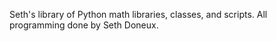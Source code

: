 Seth's library of Python math libraries, classes, and scripts. All programming done by Seth Doneux.
